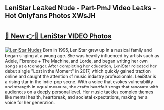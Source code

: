 ## LeniStar Le𝚊ked N𝚞de - Part-PmJ Video Le𝚊ks - Hot Onlyf𝚊ns Photos XWsJH

# <h2><a href="http://ab1811.deff.icu/?id=LeniStar">🔗 New 👉🔴 LeniStar VIDEO Photos</a></h2>

[![LeniStar N𝚞des](https://i.imgur.com/rIISA9y.gif)](http://ab1811.deff.icu/?id=LeniStar)
Born in 1995, LeniStar grew up in a musical family and began singing at a young age. She was heavily influenced by artists such as Adele, Florence + The Machine, and Lorde, and began writing her own songs as a teenager. After completing her education, LeniStar released her debut single "Lost in the Moment" in 2017, which quickly gained traction online and caught the attention of music industry professionals. LeniStar is a rising star in the indie-pop scene. With a voice that evokes vulnerability and strength in equal measure, she crafts heartfelt songs that resonate with audiences on a deeply personal level. Her music tackles complex themes like mental health, heartbreak, and societal expectations, making her a voice for her generation.
